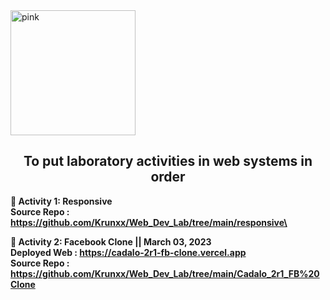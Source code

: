 <img align = "center" alt="pink" width = "200" height = "200" src = "https://user-images.githubusercontent.com/82696971/223296270-972f4093-7de7-4405-b754-062248ea0510.png">

<h2 align = "center"> To put laboratory activities in web systems in order </h2>

📌<b> Activity 1: Responsive <b> <br> 
Source Repo : https://github.com/Krunxx/Web_Dev_Lab/tree/main/responsive\
<br> 
  
📌<b> Activity 2: Facebook Clone  || March 03, 2023 <b> <br>
Deployed Web : https://cadalo-2r1-fb-clone.vercel.app <br>
Source Repo : https://github.com/Krunxx/Web_Dev_Lab/tree/main/Cadalo_2r1_FB%20Clone
